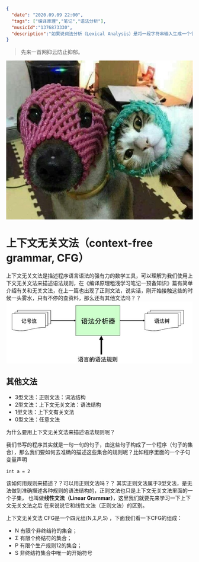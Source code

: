 ```json
{
  "date": "2020.09.09 22:00",
  "tags": ["编译原理","笔记","语法分析"],
  "musicId":"1376873330",
  "description":"如果说词法分析（Lexical Analysis）是将一段字符串输入生成一个个Token的这么一个过程，那么语法分析（Syntax analysis）就是根据某种特定的形式文法（Grammar）对 Token 序列构成的输入文本进行分析并确定其语法结构的一种过程，也可以理解为依据语法规则，把 Token 串转化成 AST的过程，核心知识点就是要会书写语法规则和掌握上下文无关文法以及递归下降算法，语法分析的过程会使用自顶向下或者自底向上的方式进行。👏"
}
```


> 先来一首网抑云防止抑郁。

![compile-gm](./images/compile-gm.jpg)


# 上下文无关文法（context-free grammar, CFG）

上下文无关文法是描述程序语言语法的强有力的数学工具，可以理解为我们使用上下文无关文法来描述语法规则，在《编译原理粗浅学习笔记一预备知识》篇有简单介绍有关和无关文法，在上一篇也出现了正则文法，说实话，刚开始接触这些的时候一头雾水，只有不停的查资料，那么还有其他文法吗？？
![compile-gm](./images/compile-syntax.png)

## 其他文法

- 3型文法：正则文法：词法结构
- 2型文法：上下文无关文法：语法结构
- 1型文法：上下文有关文法
- 0型文法：任意文法

为什么要用上下文无关文法来描述语法规则呢？

我们书写的程序其实就是一句一句的句子，由这些句子构成了一个程序（句子的集合），那么我们要如何去准确的描述这些集合的规则呢？比如程序里面的一个子句变量声明
```
int a = 2
```
该如何用规则来描述？？可以用正则文法吗？？ 其实正则文法属于3型文法，是无法做到准确描述各种规则的语法结构的，正则文法也只是上下文无关文法里面的一个子集，
也叫做**线性文法（Linear Grammar）**，这里我们就要先来学习一下上下文无关文法之后 在来说说它和线性文法（正则文法）的区别。




上下文无关文法 CFG是一个四元组(N,Σ,P,S) ，下面我们看一下CFG的组成：

- N 有限个非终结符的集合；
- Σ 有限个终结符的集合；
- P 有限个生产规则12的集合；
- S 非终结符集合中唯一的开始符号